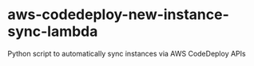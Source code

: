 # aws-codedeploy-new-instance-sync-lambda
Python script to automatically sync instances via AWS CodeDeploy APIs
